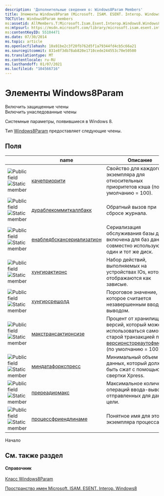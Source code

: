 ```yaml
---
description: 'Дополнительные сведения о: Windows8Param Members'
title: Элементы Windows8Param (Microsoft. ISAM. ESENT. Interop. Windows8)
TOCTitle: Windows8Param members
ms:assetid: AllMembers.T:Microsoft.Isam.Esent.Interop.Windows8.Windows8Param
ms:mtpsurl: https://msdn.microsoft.com/library/microsoft.isam.esent.interop.windows8.windows8param_members(v=EXCHG.10)
ms:contentKeyID: 55104471
ms.date: 07/30/2014
ms.topic: article
ms.openlocfilehash: 10a91be2c3f20fb762d5f1a79344fd4cb5c66a21
ms.sourcegitcommit: 831e8f3db78ab820e1710cede244553c70e50500
ms.translationtype: MT
ms.contentlocale: ru-RU
ms.lasthandoff: 01/07/2021
ms.locfileid: "104566716"
---
```

# <a name="windows8param-members"></a>Элементы Windows8Param

Включить защищенные члены  
Включить унаследованные члены  

Системные параметры, появившиеся в Windows 8.

Тип [Windows8Param](./windows8param-class.md) предоставляет следующие члены.

## <a name="fields"></a>Поля

<table>
<thead>
<tr class="header">
<th> </th>
<th>name</th>
<th>Описание</th>
</tr>
</thead>
<tbody>
<tr class="odd">
<td><img src="../images/hh596466.pubfield(exchg.10).gif" title="Открытое поле" alt="Public field" /><img src="../images/dn292146.static(exchg.10).gif" title="Статический член" alt="Static member" /></td>
<td><a href="dn335396(v=exchg.10).md">качеприорити</a></td>
<td>Свойство для каждого экземпляра для относительных приоритетов кэша (по умолчанию = 100).</td>
</tr>
<tr class="even">
<td><img src="../images/hh596466.pubfield(exchg.10).gif" title="Открытое поле" alt="Public field" /><img src="../images/dn292146.static(exchg.10).gif" title="Статический член" alt="Static member" /></td>
<td><a href="dn335507(v=exchg.10).md">дураблекоммиткаллбакк</a></td>
<td>Обратный вызов при сбросе журнала.</td>
</tr>
<tr class="odd">
<td><img src="../images/hh596466.pubfield(exchg.10).gif" title="Открытое поле" alt="Public field" /><img src="../images/dn292146.static(exchg.10).gif" title="Статический член" alt="Static member" /></td>
<td><a href="dn335509(v=exchg.10).md">енабледбскансериализатион</a></td>
<td>Сериализация обслуживания базы данных включена для баз данных, совместно использующих один и тот же диск.</td>
</tr>
<tr class="even">
<td><img src="../images/hh596466.pubfield(exchg.10).gif" title="Открытое поле" alt="Public field" /><img src="../images/dn292146.static(exchg.10).gif" title="Статический член" alt="Static member" /></td>
<td><a href="dn335510(v=exchg.10).md">хунгиоактионс</a></td>
<td>Набор действий, выполняемых на устройствах IOs, которые отображаются как зависые.</td>
</tr>
<tr class="odd">
<td><img src="../images/hh596466.pubfield(exchg.10).gif" title="Открытое поле" alt="Public field" /><img src="../images/dn292146.static(exchg.10).gif" title="Статический член" alt="Static member" /></td>
<td><a href="dn335400(v=exchg.10).md">хунгиосрешолд</a></td>
<td>Пороговое значение, которое считается незавершенным вводом-выводом.</td>
</tr>
<tr class="even">
<td><img src="../images/hh596466.pubfield(exchg.10).gif" title="Открытое поле" alt="Public field" /><img src="../images/dn292146.static(exchg.10).gif" title="Статический член" alt="Static member" /></td>
<td><a href="dn335511(v=exchg.10).md">макстрансактионсизе</a></td>
<td>Процент от хранилища версий, который может использоваться самой старой транзакцией перед <a href="hh564840(v=exchg.10).md">версионстореаутофмемори</a> (по умолчанию = 100).</td>
</tr>
<tr class="odd">
<td><img src="../images/hh596466.pubfield(exchg.10).gif" title="Открытое поле" alt="Public field" /><img src="../images/dn292146.static(exchg.10).gif" title="Статический член" alt="Static member" /></td>
<td><a href="dn335403(v=exchg.10).md">миндатафоркспресс</a></td>
<td>Минимальный объем данных, который должен быть сжат с помощью свертки Xpress.</td>
</tr>
<tr class="even">
<td><img src="../images/hh596466.pubfield(exchg.10).gif" title="Открытое поле" alt="Public field" /><img src="../images/dn292146.static(exchg.10).gif" title="Статический член" alt="Static member" /></td>
<td><a href="dn335408(v=exchg.10).md">пререадиомакс</a></td>
<td>Максимальное количество операций ввода-вывода, отправленных для данной цели.</td>
</tr>
<tr class="odd">
<td><img src="../images/hh596466.pubfield(exchg.10).gif" title="Открытое поле" alt="Public field" /><img src="../images/dn292146.static(exchg.10).gif" title="Статический член" alt="Static member" /></td>
<td><a href="dn335407(v=exchg.10).md">процессфриендлинаме</a></td>
<td>Понятное имя для этого экземпляра процесса.</td>
</tr>
</tbody>
</table>


Начало

## <a name="see-also"></a>См. также раздел

#### <a name="reference"></a>Справочник

[Класс Windows8Param](./windows8param-class.md)

[Пространство имен Microsoft. ISAM. ESENT. Interop. Windows8](./microsoft.isam.esent.interop.windows8-namespace.md)
